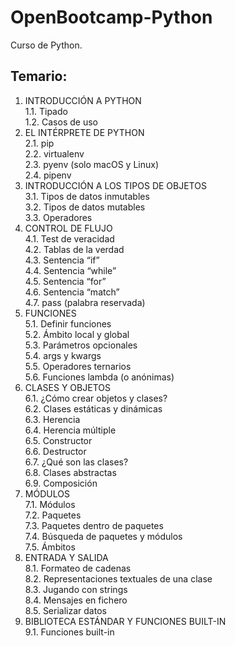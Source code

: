 # OpenBootcamp-Python
Curso de Python.

## Temario:
1. INTRODUCCIÓN A PYTHON  
  1.1. Tipado  
  1.2. Casos de uso  
2. EL INTÉRPRETE DE PYTHON  
  2.1. pip  
  2.2. virtualenv  
  2.3. pyenv (solo macOS y Linux)  
  2.4. pipenv  
3. INTRODUCCIÓN A LOS TIPOS DE OBJETOS  
  3.1. Tipos de datos inmutables  
  3.2. Tipos de datos mutables  
  3.3. Operadores  
4. CONTROL DE FLUJO  
  4.1. Test de veracidad  
  4.2. Tablas de la verdad  
  4.3. Sentencia “if”  
  4.4. Sentencia “while”  
  4.5. Sentencia “for”  
  4.6. Sentencia “match”  
  4.7. pass (palabra reservada)  
5. FUNCIONES  
  5.1. Definir funciones  
  5.2. Ámbito local y global  
  5.3. Parámetros opcionales  
  5.4. args y kwargs  
  5.5. Operadores ternarios  
  5.6. Funciones lambda (o anónimas)  
6. CLASES Y OBJETOS  
  6.1. ¿Cómo crear objetos y clases?  
  6.2. Clases estáticas y dinámicas  
  6.3. Herencia  
  6.4. Herencia múltiple  
  6.5. Constructor  
  6.6. Destructor  
  6.7. ¿Qué son las clases?  
  6.8. Clases abstractas  
  6.9. Composición  
7. MÓDULOS  
  7.1. Módulos  
  7.2. Paquetes  
  7.3. Paquetes dentro de paquetes  
  7.4. Búsqueda de paquetes y módulos  
  7.5. Ámbitos  
8. ENTRADA Y SALIDA  
  8.1. Formateo de cadenas  
  8.2. Representaciones textuales de una clase  
  8.3. Jugando con strings  
  8.4. Mensajes en fichero  
  8.5. Serializar datos  
9. BIBLIOTECA ESTÁNDAR Y FUNCIONES BUILT-IN  
  9.1. Funciones built-in  

